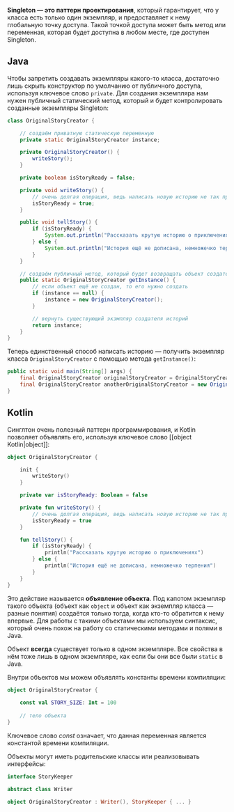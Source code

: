 **Singleton — это паттерн проектирования**, который гарантирует, что у класса есть только один экземпляр, и предоставляет к нему глобальную точку доступа. Такой точкой доступа может быть метод или переменная, которая будет доступна в любом месте, где доступен Singleton.

## Java
Чтобы запретить создавать экземпляры какого-то класса, достаточно лишь скрыть конструктор по умолчанию от публичного доступа, используя ключевое слово `private`. Для создания экземпляра нам нужен публичный статический метод, который и будет контролировать созданные экземпляры Singleton:

```Java
class OriginalStoryCreator {

    // создаём приватную статическую переменную
    private static OriginalStoryCreator instance;

    private OriginalStoryCreator() {
        writeStory();
    }

    private boolean isStoryReady = false;

    private void writeStory() {
        // очень долгая операция, ведь написать новую историю не так просто
        isStoryReady = true;
    }

    public void tellStory() {
        if (isStoryReady) {
            System.out.println("Рассказать крутую историю о приключениях");
        } else {
            System.out.println("История ещё не дописана, немножечко терпения");
        }
    }

    // создаём публичный метод, который будет возвращать объект создателя историй
    public static OriginalStoryCreator getInstance() {
        // если объект ещё не создан, то его нужно создать
        if (instance == null) {
            instance = new OriginalStoryCreator();
        }

        // вернуть существующий экзмпляр создателя историй
        return instance;
    }
} 
```

Теперь единственный способ написать историю — получить экземпляр класса `OriginalStoryCreator` с помощью метода `getInstance()`:

```Java
public static void main(String[] args) {
    final OriginalStoryCreator originalStoryCreator = OriginalStoryCreator.getInstance();
    final OriginalStoryCreator anotherOriginalStoryCreator = new OriginalStoryCreator(); // здесь будет ошибка компиляции "'OriginalStoryCreator()' has private access in 'OriginalStoryCreator'"
} 
```


## Kotlin
Синглтон очень полезный паттерн программирования, и Kotlin позволяет объявлять его, используя ключевое слово [[object Kotlin|object]]:

```kotlin
object OriginalStoryCreator {

    init {
        writeStory()
    }

    private var isStoryReady: Boolean = false

    private fun writeStory() {
        // очень долгая операция, ведь написать новую историю не так просто
        isStoryReady = true
    }

    fun tellStory() {
        if (isStoryReady) {
            println("Рассказать крутую историю о приключениях")
        } else {
            println("История ещё не дописана, немножечко терпения")
        }
    }
} 
```

Это действие называется **объявление объекта**. Под капотом экземпляр такого объекта (объект как `object` и объект как экземпляр класса — разные понятия) создаётся только тогда, когда кто-то обратится к нему впервые.
Для работы с такими объектами мы используем синтаксис, который очень похож на работу со статическими методами и полями в Java.

Объект **всегда** существует только в одном экземпляре. Все свойства в нём тоже лишь в одном экземпляре, как если бы они все были `static` в Java.

Внутри объектов мы можем объявлять константы времени компиляции:

```kotlin
object OriginalStoryCreator {
    
    const val STORY_SIZE: Int = 100
    
    // тело объекта
} 
```

Ключевое слово *const* означает, что данная переменная является константой времени компиляции.

Объекты могут иметь родительские классы или реализовывать интерфейсы:

```kotlin
interface StoryKeeper

abstract class Writer

object OriginalStoryCreator : Writer(), StoryKeeper { ... } 
```